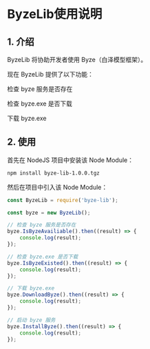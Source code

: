 # ByzeLib使用说明

## 1. 介绍

ByzeLib 将协助开发者使用 Byze（白泽模型框架）。

现在 ByzeLib 提供了以下功能：

检查 byze 服务是否存在

检查 byze.exe 是否下载

下载 byze.exe

## 2. 使用

首先在 NodeJS 项目中安装该 Node Module：


``` sh
npm install byze-lib-1.0.0.tgz
```

然后在项目中引入该 Node Module：

``` JavaScript
const ByzeLib = require('byze-lib');

const byze = new ByzeLib();

// 检查 byze 服务是否存在
byze.IsByzeAvailiable().then((result) => {
    console.log(result);
});

// 检查 byze.exe 是否下载
byze.IsByzeExisted().then((result) => {
    console.log(result);
});

// 下载 byze.exe
byze.DownloadByze().then((result) => {
    console.log(result);
});

// 启动 byze 服务
byze.InstallByze().then((result) => {
    console.log(result);
});

```

